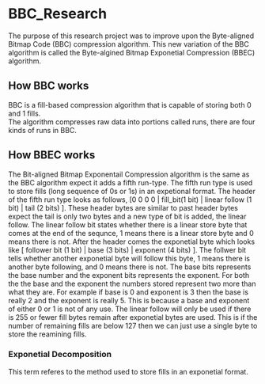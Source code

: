 # BBC_Research

The purpose of this research project was to improve upon the Byte-aligned Bitmap Code (BBC) compression algorithm.
This new variation of the BBC algorithm is called the Byte-algined Bitmap Exponetial Compression (BBEC) algorithm.  

## How BBC works

BBC is a fill-based compression algorithm that is capable of storing both 0 and 1 fills.  
The algorithm compresses raw data into portions called runs, there are four kinds of runs in BBC.

## How BBEC works

The Bit-aligned Bitmap Exponentail Compression algorithm is the same as the BBC algorithm expect it adds a fifth run-type.  The fifth run type is used to store fills (long sequence of 0s or 1s) in an expetional format.  The header of the fifth run type looks as follows, [0 0 0 0 | fill_bit(1 bit) | linear follow (1 bit) | tail (2 bits) ].  These header bytes are similar to past header bytes expect the tail is only two bytes and a new type of bit is added, the linear follow.  The linear follow bit states whether there is a linear store byte that comes at the end of the sequnce, 1 means there is a linear store byte and 0 means there is not. After the header comes the exponetial byte which looks like [ follower bit (1 bit) | base (3 bits) | exponent (4 bits) ].  The follwer bit tells whether another exponetial byte will follow this byte, 1 means there is another byte following, and 0 means there is not.  The base bits represents the base number and the exponent bits represents the exponent.  For both the the base and the exponent the numbers stored represent two more than what they are.  For example if base is 0 and exponent is 3 then the base is really 2 and the exponent is really 5.  This is because a base and exponent of either 0 or 1 is not of any use.  The linear follow will only be used if there is 255 or fewer fill bytes remain after exponetial bytes are used.  This is if the number of remaining fills are below 127 then we can just use a single byte to store the reamining fills.

### Exponetial Decomposition
This term referes to the method used to store fills in an exponetial format.
